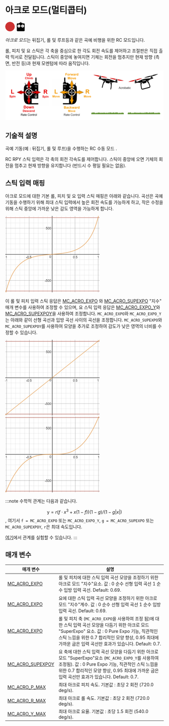 # 아크로 모드(멀티콥터)

[<img src="../../assets/site/difficulty_hard.png" title="고급 난이도 비행" width="30px" />](../getting_started/flight_modes.md#key_difficulty)&nbsp;[<img src="../../assets/site/remote_control.svg" title="수동/원격 제어 필요" width="30px" />](../getting_started/flight_modes.md#key_manual)&nbsp;

*아크로 모드*는 뒤집기, 롤 및 루프등과 같은 곡예 비행을 위한 RC 모드입니다.

롤, 피치 및 요 스틱은 각 축을 중심으로 한 각도 회전 속도를 제어하고 조절판은 직접 출력 믹서로 전달됩니다. 스틱이 중앙에 놓여지면 기체는 회전을 멈추지만 현재 방향 (측면, 반전 등)과 현재 모멘텀에 따라 움직입니다.

![수동 곡예 비행](../../assets/flight_modes/manual_acrobatic_MC.png)

<!-- image above incorrect: https://github.com/PX4/px4_user_guide/issues/182 -->

## 기술적 설명

곡예 기동(예 : 뒤집기, 롤 및 루프)을 수행하는 RC 수동 모드 .

RC RPY 스틱 입력은 각 축의 회전 각속도를 제어합니다. 스틱이 중앙에 오면 기체의 회전을 멈추고 현재 방향을 유지합니다 (반드시 수 평일 필요는 없음).

## 스틱 입력 매핑

아크로 모드에 대한 기본 롤, 피치 및 요 입력 스틱 매핑은 아래와 같습니다. 곡선은 곡예 기동을 수행하기 위해 최대 스틱 입력에서 높은 회전 속도를 가능하게 하고, 작은 수정을 위해 스틱 중앙에 가까운 낮은 감도 영역을 가능하게 합니다.

![아크로 모드-기본 입력 곡선](../../assets/flight_modes/acro_mc_input_curve_expo_superexpo_default.png)

이 롤 및 피치 입력 스틱 응답은 [MC_ACRO_EXPO](#MC_ACRO_EXPO) 와 [MC_ACRO_SUPEXPO](#MC_ACRO_SUPEXPO) "지수" 매개 변수를 사용하여 조정할 수 있으며, 요 스틱 입력 응답은 [MC_ACRO_EXPO_Y](#MC_ACRO_EXPO_Y)와 [MC_ACRO_SUPEXPOY](#MC_ACRO_SUPEXPOY)을 사용하여 조정합니다. `MC_ACRO_EXPO`와 `MC_ACRO_EXPO_Y`는 아래와 같이 선형 곡선과 입방 곡선 사이의 곡선을 조정합니다. `MC_ACRO_SUPEXPO`와 `MC_ACRO_SUPEXPOY`를 사용하여 모양을 추가로 조정하여 감도가 낮은 영역의 너비를 수정할 수 있습니다.

![아크로 모드 - 지수 - 순수 선형 입력 곡선](../../assets/flight_modes/acro_mc_input_curve_expo_linear.png) ![아크로 모드 - 지수 - 순수 입방 입력 곡선](../../assets/flight_modes/acro_mc_input_curve_expo_cubic.png)

:::note
수학적 관계는 다음과 같습니다.

$$\mathrm {y} = r(f \cdot x ^ 3 + x(1-f)) (1-g)/(1-g | x |)$$, 여기서 `f = MC_ACRO_EXPO` 또는 `MC_ACRO_EXPO_Y`, `g = MC_ACRO_SUPEXPO` 또는 `MC_ACRO_SUPEXPOY`, `r`은 최대 속도입니다.

[여기](https://www.desmos.com/calculator/yty5kgurmc)에서 관계를 실험할 수 있습니다.
:::

## 매개 변수

| 매개 변수                                                                                                     | 설명                                                                                                                                                                                    |
| --------------------------------------------------------------------------------------------------------- | ------------------------------------------------------------------------------------------------------------------------------------------------------------------------------------- |
| <span id="MC_ACRO_EXPO"></span>[MC_ACRO_EXPO](../advanced_config/parameter_reference.md#MC_ACRO_EXPO)         | 롤 및 피치에 대한 스틱 입력 곡선 모양을 조정하기 위한 아크로 모드 "지수"요소. 값 : 0 순수 선형 입력 곡선 1 순수 입방 입력 곡선. Default: 0.69.                                                                                        |
| <span id="MC_ACRO_EXPO_Y"></span>[MC_ACRO_EXPO](../advanced_config/parameter_reference.md#MC_ACRO_EXPO_Y)       | 요에 대한 스틱 입력 곡선 모양을 조정하기 위한 아크로 모드 "지수"계수. 값 : 0 순수 선형 입력 곡선 1 순수 입방 입력 곡선. Default: 0.69.                                                                                             |
| <span id="MC_ACRO_SUPEXPO"></span>[MC_ACRO_EXPO](../advanced_config/parameter_reference.md#MC_ACRO_SUPEXPO)      | 롤 및 피치 축 (`MC_ACRO_EXPO`을 사용하여 조정 됨)에 대한 스틱 입력 곡선 모양을 다듬기 위한 아크로 모드 "SuperExpo" 요소. 값 : 0 Pure Expo 기능, 직관적인 스틱 느낌을 위한 0.7 합리적인 모양 향상, 0.95 최대에 가까운 굽은 입력 곡선만 효과가 있습니다. Default: 0.7. |
| <span id="MC_ACRO_SUPEXPOY"></span>[MC_ACRO_SUPEXPOY](../advanced_config/parameter_reference.md#MC_ACRO_SUPEXPOY) | 요 축에 대한 스틱 입력 곡선 모양을 다듬기 위한 아크로 모드 "SuperExpo"요소 (`MC_ACRO_EXPO_Y`를 사용하여 조정됨). 값 : 0 Pure Expo 기능, 직관적인 스틱 느낌을 위한 0.7 합리적인 모양 향상, 0.95 최대에 가까운 굽은 입력 곡선만 효과가 있습니다. Default: 0.7.      |
| <span id="MC_ACRO_P_MAX"></span>[MC_ACRO_P_MAX](../advanced_config/parameter_reference.md#MC_ACRO_P_MAX)       | 최대 아크로 피치 속도. 기본값 : 초당 2 회전 (720.0 deg/s).                                                                                                                                            |
| <span id="MC_ACRO_R_MAX"></span>[MC_ACRO_R_MAX](../advanced_config/parameter_reference.md#MC_ACRO_R_MAX)       | 최대 아크로 롤 속도. 기본값 : 초당 2 회전 (720.0 deg/s).                                                                                                                                             |
| <span id="MC_ACRO_Y_MAX"></span>[MC_ACRO_Y_MAX](../advanced_config/parameter_reference.md#MC_ACRO_Y_MAX)       | 최대 아크로 요율. 기본값 : 초당 1.5 회전 (540.0 deg/s).                                                                                                                                             |
